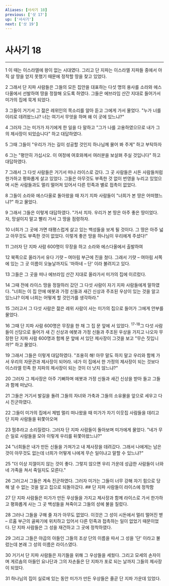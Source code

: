 ```yaml
---
Aliases: [사사기 18]
previous: ['삿 17']
up: ['사사기']
next: ['삿 19']
---
```

# 사사기 18

***


1 이 때는 이스라엘에 왕이 없는 시대였다. 그리고 단 지파는 이스라엘 지파들 중에서 아직 살 땅을 얻지 못했기 때문에 정착할 땅을 찾고 있었다. 

2 그래서 단 지파 사람들은 그들의 모든 집안을 대표하는 다섯 명의 용사를 소라와 에스다올에서 선발하여 땅을 정찰해 오도록 하였다. 그들은 에브라임 산간 지대로 들어가서 미가의 집에 묵게 되었다. 

3 그들이 거기서 그 젊은 레위인의 목소리를 알아 듣고 그에게 가서 물었다. "누가 너를 이리로 데려왔느냐? 너는 여기서 무엇을 하며 왜 이 곳에 있느냐?" 

4 그러자 그는 미가가 자기에게 한 일을 다 말하고 "그가 나를 고용하였으므로 내가 그의 제사장이 되었습니다" 하고 대답하였다. 

5 그때 그들이 "우리가 가는 길이 성공할 것인지 하나님께 물어 봐 주게" 하고 부탁하자 

6 그는 "평안히 가십시오. 이 여정에 여호와께서 여러분을 보살펴 주실 것입니다" 하고 대답하였다. 

7 그래서 그 다섯 사람들은 거기서 떠나 라이스로 갔다. 그 곳 사람들은 시돈 사람들처럼 한가하고 평화롭게 살고 있었다. 그들은 아무것도 부족한 것 없이 번영을 누리고 있었으며 시돈 사람들과도 멀리 떨어져 있어서 다른 민족과 별로 접촉이 없었다. 

8 그들이 소라와 에스다올로 돌아왔을 때 자기 지파 사람들이 "너희가 본 땅은 어떠했느냐?" 하고 물었다. 

9 그래서 그들은 이렇게 대답하였다. "가서 치자. 우리가 본 땅은 아주 좋은 땅이었다. 자, 망설이지 말고 빨리 가서 그 땅을 점령하자. 

10 너희가 그 곳에 가면 태평스럽게 살고 있는 백성들을 보게 될 것이다. 그 땅은 아주 넓고 아무것도 부족한 것이 없었다. 이렇게 좋은 땅을 하나님이 우리에게 주셨다!" 

11 그러자 단 지파 사람 600명이 무장을 하고 소라와 에스다올에서 출발하여 

12 북쪽으로 올라가서 유다 기럇 – 여아림 부근에 진을 쳤다. 그래서 기럇 – 여아림 서쪽에 있는 그 곳 이름이 오늘날까지도 '마하네 – 단' 이라 불려지고 있다. 

13 그들은 그 곳을 떠나 에브라임 산간 지대로 올라가서 미가의 집에 이르렀다. 

14 그때 전에 라이스 땅을 정찰하러 갔던 그 다섯 사람이 자기 지파 사람들에게 말하였다. "너희는 이 집 안에 에봇과 가정 신들과 새긴 신상과 주조된 우상이 있는 것을 알고 있느냐? 이제 너희는 어떻게 할 것인가를 생각하라." 

15 그러고서 그 다섯 사람은 젊은 레위 사람이 사는 미가의 집으로 들어가 그에게 안부를 물었다. 

16 그때 단 지파 사람 600명은 무장을 한 채 그 집 문 앞에 서 있었다. <sup class="versenum">17-18</sup>그 다섯 사람들이 신당으로 들어가 새 긴 신상과 에봇과 가정 신들과 주조된 우상을 가지고 나오자 무장한 단 지파 사람 600명과 함께 문 앞에 서 있던 제사장이 그것을 보고 "무슨 짓입니까?" 하고 물었다. 

19 그래서 그들은 이렇게 대답하였다. "조용히 해! 아무 말도 하지 말고 우리와 함께 가서 우리의 자문관과 제사장이 되어라. 네가 이 집에서 한 가정의 제사장이 되는 것보다 이스라엘 민족 한 지파의 제사장이 되는 것이 더 낫지 않느냐?" 

20 그러자 그 제사장은 아주 기뻐하며 에봇과 가정 신들과 새긴 신상을 받아 들고 그들과 함께 떠났다. 

21 그들은 거기서 발길을 돌려 그들의 자녀와 가축과 그들의 소유물을 앞으로 세우고 다시 진군하였다. 

22 그들이 미가의 집에서 제법 멀리 떠나왔을 때 미가가 자기 이웃집 사람들을 데리고 단 지파 사람들을 뒤쫓아오며 

23 멈추라고 소리질렀다. 그러자 단 지파 사람들이 돌아보며 미가에게 물었다. "네가 무슨 일로 사람들을 모아 이렇게 우리를 뒤쫓아왔느냐?" 

24 "너희들은 내가 만든 신들을 가져가고 내 제사장을 데려갔다. 그래서 나에게는 남은 것이 아무것도 없는데 너희가 어떻게 나에게 무슨 일이냐고 말할 수 있느냐?" 

25 "더 이상 지껄이지 않는 것이 좋다. 그렇지 않으면 우리 가운데 성급한 사람들이 너와 네 가족을 쳐서 죽일지도 모른다." 

26 그러고서 그들은 계속 진군하였다. 그러자 미가는 그들이 너무 강해 자기 힘으로 당해 낼 수 없는 것을 알고 집으로 되돌아갔다. ## 단 지파 사람들이 라이스에 정착함 

27 단 지파 사람들은 미가가 만든 우상들을 가지고 제사장과 함께 라이스로 가서 한가하고 평화롭게 사는 그 곳 백성들을 쳐죽이고 그들의 성에 불을 질렀다. 

28 그러나 그들을 구해 줄 자가 아무도 없었다. 이것은 그 성이 시돈에서 멀리 떨어진 벧 – 르홉 부근의 골짜기에 위치하고 있어서 다른 민족과 접촉하는 일이 없었기 때문이었다. 단 지파 사람들은 그 성을 재건하고 그 곳에 정착하였다. 

29 그리고 그들은 야곱의 아들인 그들의 조상 단의 이름을 따서 그 성을 '단' 이라고 불렀는데 본래 그 성의 이름은 라이스였다. 

30 거기서 단 지파 사람들은 자기들을 위해 그 우상들을 세웠다. 그리고 모세의 손자이며 게르솜의 아들인 요나단과 그의 자손들은 단 지파가 포로 되는 날까지 그들의 제사장이 되었다. 

31 하나님의 집이 실로에 있는 동안 미가가 만든 우상들은 줄곧 단 지파 가운데 있었다.
